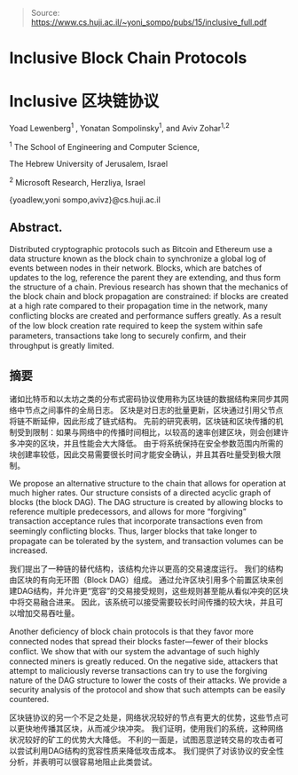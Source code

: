 > Source: https://www.cs.huji.ac.il/~yoni_sompo/pubs/15/inclusive_full.pdf

# Inclusive Block Chain Protocols
# Inclusive 区块链协议 

Yoad Lewenberg<sup>1</sup> , Yonatan Sompolinsky<sup>1</sup>, and Aviv Zohar<sup>1,2</sup>

<sup>1</sup> The School of Engineering and Computer Science,

The Hebrew University of Jerusalem, Israel 

<sup>2</sup> Microsoft Research, Herzliya, Israel 

{yoadlew,yoni sompo,avivz}@cs.huji.ac.il

## Abstract. 
Distributed cryptographic protocols such as Bitcoin and Ethereum use a data structure known as the block chain to synchronize a global log of events between nodes in their network. 
Blocks, which are batches of updates to the log, reference the parent they are extending, and thus form the structure of a chain. 
Previous research has shown that the mechanics of the block chain and block propagation are constrained: if blocks are created at a high rate compared to their propagation time in the network, many conﬂicting blocks are created and performance suffers greatly. 
As a result of the low block creation rate required to keep the system within safe parameters, transactions take long to securely conﬁrm, and their throughput is greatly limited.

## 摘要 
诸如比特币和以太坊之类的分布式密码协议使用称为区块链的数据结构来同步其网络中节点之间事件的全局日志。 
区块是对日志的批量更新，区块通过引用父节点将链不断延伸，因此形成了链式结构。 
先前的研究表明，区块链和区块传播的机制受到限制：如果与网络中的传播时间相比，以较高的速率创建区块，则会创建许多冲突的区块，并且性能会大大降低。 
由于将系统保持在安全参数范围内所需的块创建率较低，因此交易需要很长时间才能安全确认，并且其吞吐量受到极大限制。

We propose an alternative structure to the chain that allows for operation at much higher rates. 
Our structure consists of a directed acyclic graph of blocks (the block DAG). 
The DAG structure is created by allowing blocks to reference multiple predecessors, and allows for more “forgiving” transaction acceptance rules that incorporate transactions even from seemingly conﬂicting blocks. 
Thus, larger blocks that take longer to propagate can be tolerated by the system, and transaction volumes can be increased.

我们提出了一种链的替代结构，该结构允许以更高的交易速度运行。 
我们的结构由区块的有向无环图（Block DAG）组成。 
通过允许区块引用多个前置区块来创建DAG结构，并允许更“宽容”的交易接受规则，这些规则甚至能从看似冲突的区块中将交易融合进来。 
因此，该系统可以接受需要较长时间传播的较大块，并且可以增加交易吞吐量。

Another deﬁciency of block chain protocols is that they favor more connected nodes that spread their blocks faster—fewer of their blocks conﬂict. 
We show that with our system the advantage of such highly connected miners is greatly reduced. 
On the negative side, attackers that attempt to maliciously reverse transactions can try to use the forgiving nature of the DAG structure to lower the costs of their attacks. 
We provide a security analysis of the protocol and show that such attempts can be easily countered.

区块链协议的另一个不足之处是，网络状况较好的节点有更大的优势，这些节点可以更快地传播其区块，从而减少块冲突。 
我们证明，使用我们的系统，这种网络状况较好的矿工的优势大大降低。 
不利的一面是，试图恶意逆转交易的攻击者可以尝试利用DAG结构的宽容性质来降低攻击成本。 
我们提供了对该协议的安全性分析，并表明可以很容易地阻止此类尝试。
